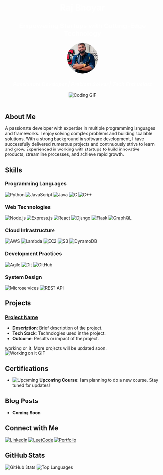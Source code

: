 <!-- Header Section -->
<div align="center" style="background: url('https://your-header-background-image-url'); padding: 20px;">
  <h1 style="color: white;">Raj Bhoyar</h1>
  <h2 style="color: white;">Empowering Startups with Cutting-Edge Technology</h2>
  <img src="raj.png" style="border-radius: 50%; width: 100px; height: 100px;" alt="Profile Picture">
  <h3 style="color: white;"><i>Passionate Developer | Problem Solver | Tech Enthusiast</i></h3>
  <img src="https://media.giphy.com/media/L1R1tvI9svkIWwpVYr/giphy.gif" width="480" height="271" alt="Coding GIF">
</div>

<!-- About Section -->
## About Me

A passionate developer with expertise in multiple programming languages and frameworks. I enjoy solving complex problems and building scalable solutions. With a strong background in software development, I have successfully delivered numerous projects and continuously strive to learn and grow. Experienced in working with startups to build innovative products, streamline processes, and achieve rapid growth.

<!-- Skills Section -->
## Skills

### Programming Languages
![Python](https://img.shields.io/badge/Python-3776AB?style=for-the-badge&logo=python&logoColor=white)
![JavaScript](https://img.shields.io/badge/JavaScript-F7DF1E?style=for-the-badge&logo=javascript&logoColor=black)
![Java](https://img.shields.io/badge/Java-ED8B00?style=for-the-badge&logo=java&logoColor=white)
![C](https://img.shields.io/badge/C-00599C?style=for-the-badge&logo=c&logoColor=white)
![C++](https://img.shields.io/badge/C++-00599C?style=for-the-badge&logo=c%2B%2B&logoColor=white)

### Web Technologies
![Node.js](https://img.shields.io/badge/Node.js-339933?style=for-the-badge&logo=nodedotjs&logoColor=white)
![Express.js](https://img.shields.io/badge/Express.js-000000?style=for-the-badge&logo=express&logoColor=white)
![React](https://img.shields.io/badge/React-61DAFB?style=for-the-badge&logo=react&logoColor=black)
![Django](https://img.shields.io/badge/Django-092E20?style=for-the-badge&logo=django&logoColor=white)
![Flask](https://img.shields.io/badge/Flask-000000?style=for-the-badge&logo=flask&logoColor=white)
![GraphQL](https://img.shields.io/badge/GraphQL-E10098?style=for-the-badge&logo=graphql&logoColor=white)

### Cloud Infrastructure
![AWS](https://img.shields.io/badge/AWS-232F3E?style=for-the-badge&logo=amazon-aws&logoColor=white)
![Lambda](https://img.shields.io/badge/Lambda-FF9900?style=for-the-badge&logo=aws-lambda&logoColor=white)
![EC2](https://img.shields.io/badge/EC2-FF9900?style=for-the-badge&logo=amazon-ec2&logoColor=white)
![S3](https://img.shields.io/badge/S3-569A31?style=for-the-badge&logo=amazon-s3&logoColor=white)
![DynamoDB](https://img.shields.io/badge/DynamoDB-4053D6?style=for-the-badge&logo=amazon-dynamodb&logoColor=white)

### Development Practices
![Agile](https://img.shields.io/badge/Agile-147EFB?style=for-the-badge&logo=agile&logoColor=white)
![Git](https://img.shields.io/badge/Git-F05032?style=for-the-badge&logo=git&logoColor=white)
![GitHub](https://img.shields.io/badge/GitHub-181717?style=for-the-badge&logo=github&logoColor=white)

### System Design
![Microservices](https://img.shields.io/badge/Microservices-FF6C37?style=for-the-badge&logo=microservices&logoColor=white)
![REST API](https://img.shields.io/badge/REST_API-009688?style=for-the-badge&logo=api&logoColor=white)

<!-- Projects Section -->
## Projects

### [Project Name](https://github.com/rajbhoyar729/project-name)
- **Description**: Brief description of the project.
- **Tech Stack**: Technologies used in the project.
- **Outcome**: Results or impact of the project.

working on it, More projects will be updated soon.
<br>
<img src="https://i.giphy.com/media/v1.Y2lkPTc5MGI3NjExZnJmbzBwMzJvZzc0ZmxjbHV0dmxwcjZpZm1nMG1vMmM2ZW9hNmp3biZlcD12MV9pbnRlcm5hbF9naWZfYnlfaWQmY3Q9Zw/jBOOXxSJfG8kqMxT11/giphy.gif" width="480" height="271" alt="Working on it GIF">

<!-- Certifications Section -->
## Certifications

- ![Upcoming](https://img.shields.io/badge/Upcoming-Course-green?style=for-the-badge&logo=awesomelogo) **Upcoming Course**: I am planning to do a new course. Stay tuned for updates!

<!-- Blog Posts Section -->
## Blog Posts

- **Coming Soon**

<!-- Social Links Section -->
## Connect with Me

[![LinkedIn](https://img.shields.io/badge/LinkedIn-0077B5?style=for-the-badge&logo=linkedin&logoColor=white)](https://www.linkedin.com/in/raj-bhoyar-b597b416a)
[![LeetCode](https://img.shields.io/badge/LeetCode-FFA116?style=for-the-badge&logo=leetcode&logoColor=black)](https://leetcode.com/u/raj729/)
[![Portfolio](https://img.shields.io/badge/Portfolio-000000?style=for-the-badge&logo=github&logoColor=white)](https://bitwizard.tech)

<!-- GitHub Stats Section -->
## GitHub Stats

![GitHub Stats](https://github-readme-stats.vercel.app/api?username=rajbhoyar729&theme=dark&show_icons=true)
![Top Languages](https://github-readme-stats.vercel.app/api/top-langs/?username=rajbhoyar729&langs_count=8&theme=dark)
